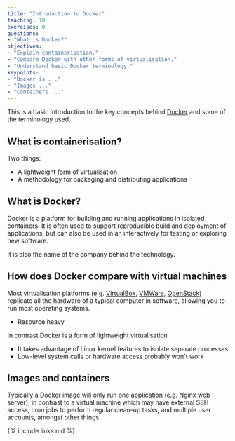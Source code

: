 ```yaml
---
title: "Introduction to Docker"
teaching: 10
exercises: 0
questions:
- "What is Docker?"
objectives:
- "Explain containerisation."
- "Compare Docker with other forms of virtualisation."
- "Understand basic Docker terminology."
keypoints:
- "Docker is ..."
- "Images ..."
- "Containers ..."
---
```


This is a basic introduction to the key concepts behind [Docker](https://www.docker.com/) and some of the terminology used.

## What is containerisation?

Two things:
- A lightweight form of virtualisation
- A methodology for packaging and distributing applications


## What is Docker?

Docker is a platform for building and running applications in isolated containers.
It is often used to support reproducible build and deployment of applications, but can also be used in an interactively for testing or exploring new software.

It is also the name of the company behind the technology.


## How does Docker compare with virtual machines

Most virtualisation platforms (e.g. [VirtualBox](https://www.virtualbox.org/), [VMWare](https://www.vmware.com/), [OpenStack](https://www.openstack.org/)) replicate all the hardware of a typical computer in software, allowing you to run most operating systems.
- Resource heavy

In contrast Docker is a form of lightweight virtualisation
- It takes advantage of Linux kernel features to isolate separate processes
- Low-level system calls or hardware access probably won't work


## Images and containers

Typically a Docker image will only run one application (e.g. Nginx web server), in contrast to a virtual machine which may have external SSH access, cron jobs to perform regular clean-up tasks, and multiple user accounts, amongst other things.




{% include links.md %}
